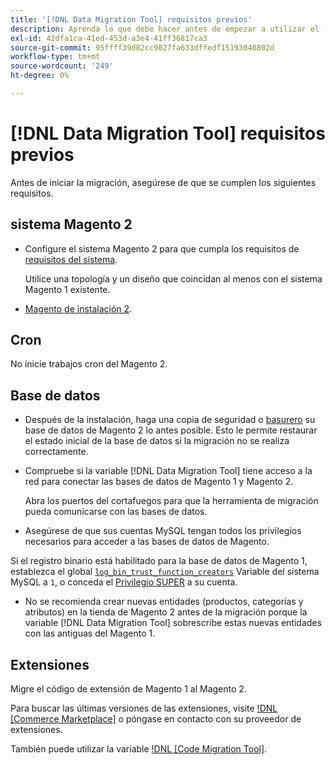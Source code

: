 ```yaml
---
title: '[!DNL Data Migration Tool] requisitos previos'
description: Aprenda lo que debe hacer antes de empezar a utilizar el [!DNL Data Migration Tool] para transferir datos entre Magento 1 y Magento 2.
exl-id: 42dfa1ca-41ed-453d-a3e4-41ff36817ca3
source-git-commit: 95ffff39d82cc9027fa633dffedf15193040802d
workflow-type: tm+mt
source-wordcount: '249'
ht-degree: 0%

---
```


# [!DNL Data Migration Tool] requisitos previos

Antes de iniciar la migración, asegúrese de que se cumplen los siguientes requisitos.

## sistema Magento 2

* Configure el sistema Magento 2 para que cumpla los requisitos de [requisitos del sistema](../../installation/system-requirements.md).

   Utilice una topología y un diseño que coincidan al menos con el sistema Magento 1 existente.

* [Magento de instalación 2](../../installation/overview.md).

## Cron

No inicie trabajos cron del Magento 2.

## Base de datos

* Después de la instalación, haga una copia de seguridad o [basurero](https://dev.mysql.com/doc/refman/8.0/en/mysqldump.html) su base de datos de Magento 2 lo antes posible. Esto le permite restaurar el estado inicial de la base de datos si la migración no se realiza correctamente.

* Compruebe si la variable [!DNL Data Migration Tool] tiene acceso a la red para conectar las bases de datos de Magento 1 y Magento 2.

   Abra los puertos del cortafuegos para que la herramienta de migración pueda comunicarse con las bases de datos.

* Asegúrese de que sus cuentas MySQL tengan todos los privilegios necesarios para acceder a las bases de datos de Magento.

Si el registro binario está habilitado para la base de datos de Magento 1, establezca el global [`log_bin_trust_function_creators`](https://dev.mysql.com/doc/refman/5.7/en/server-system-variables.html#sysvar_log_bin_trust_function_creators) Variable del sistema MySQL a `1`, o conceda el [Privilegio SUPER](https://dev.mysql.com/doc/refman/5.7/en/privileges-provided.html#priv_super) a su cuenta.

* No se recomienda crear nuevas entidades (productos, categorías y atributos) en la tienda de Magento 2 antes de la migración porque la variable [!DNL Data Migration Tool] sobrescribe estas nuevas entidades con las antiguas del Magento 1.

## Extensiones

Migre el código de extensión de Magento 1 al Magento 2.

Para buscar las últimas versiones de las extensiones, visite [!DNL [Commerce Marketplace]](https://marketplace.magento.com/) o póngase en contacto con su proveedor de extensiones.

También puede utilizar la variable [!DNL [Code Migration Tool]](https://github.com/magento-commerce/code-migration/blob/develop/README.md).
